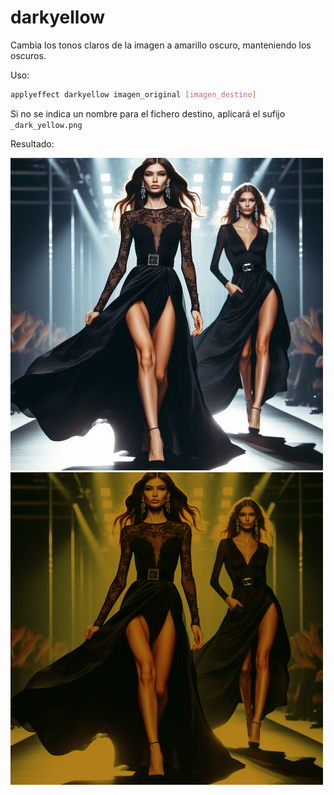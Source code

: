 # darkyellow

Cambia los tonos claros de la imagen a amarillo oscuro, manteniendo los oscuros.

Uso:

``` sh
applyeffect darkyellow imagen_original [imagen_destino]
```

Si no se indica un nombre para el fichero destino, aplicará el sufijo `_dark_yellow.png`

Resultado:

![imagen original](../../images/image.jpg)
![darkyellow](../../images/image_dark_yellow.png)
